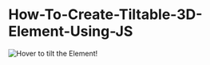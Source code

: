 # How-To-Create-Tiltable-3D-Element-Using-JS

![Hover to tilt the Element!](https://user-images.githubusercontent.com/95895380/198934506-6537d5ce-2584-4e7b-bbe3-89edb629e577.png)
